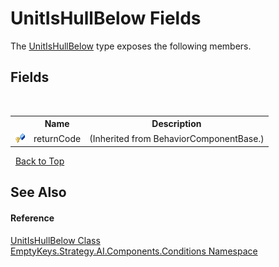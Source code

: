# UnitIsHullBelow Fields
 

The <a href="T_EmptyKeys_Strategy_AI_Components_Conditions_UnitIsHullBelow">UnitIsHullBelow</a> type exposes the following members.


## Fields
&nbsp;<table><tr><th></th><th>Name</th><th>Description</th></tr><tr><td>![Protected field](media/protfield.gif "Protected field")</td><td>returnCode</td><td> (Inherited from BehaviorComponentBase.)</td></tr></table>&nbsp;
<a href="#unitishullbelow-fields">Back to Top</a>

## See Also


#### Reference
<a href="T_EmptyKeys_Strategy_AI_Components_Conditions_UnitIsHullBelow">UnitIsHullBelow Class</a><br /><a href="N_EmptyKeys_Strategy_AI_Components_Conditions">EmptyKeys.Strategy.AI.Components.Conditions Namespace</a><br />
